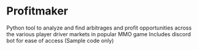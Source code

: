 # Profitmaker
Python tool to analyze and find arbitrages and profit opportunities across the various player driver markets in popular MMO game 
Includes discord bot for ease of access
(Sample code only)
